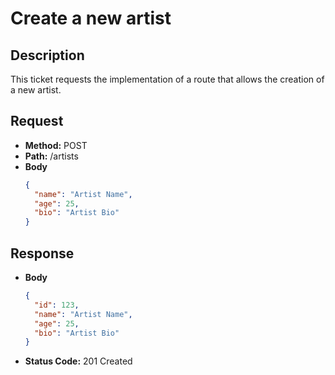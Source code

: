 # Create a new artist

## Description
This ticket requests the implementation of a route that allows the creation of a new artist.

## Request
- **Method:** POST
- **Path:** /artists
- **Body**
  ```json
  {
    "name": "Artist Name",
    "age": 25,
    "bio": "Artist Bio"
  }
  ```

## Response
- **Body**
  ```json
  {
    "id": 123,
    "name": "Artist Name",
    "age": 25,
    "bio": "Artist Bio"
  }
  ```
- **Status Code:** 201 Created